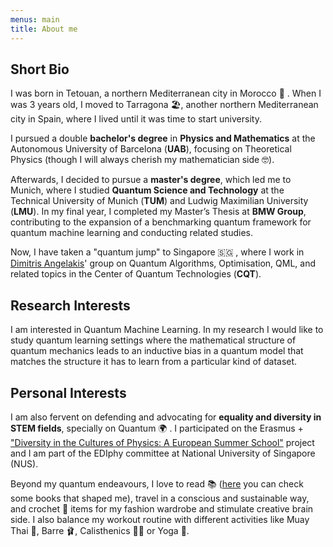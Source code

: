 ```yaml
---
menus: main
title: About me
---
```

## Short Bio
I was born in Tetouan, a northern Mediterranean city in Morocco 🪬 . When I was 3 years old, I moved to Tarragona 🏖️, another northern Mediterranean city in Spain, where I lived until it was time to start university.

I pursued a double **bachelor's degree** in **Physics and Mathematics** at the Autonomous University of Barcelona (**UAB**), focusing on Theoretical Physics (though I will always cherish my mathematician side 🤓). 

Afterwards, I decided to pursue a **master's degree**, which led me to Munich, where I studied **Quantum Science and Technology** at the Technical University of Munich (**TUM**) and Ludwig Maximilian University (**LMU**). In my final year, I completed my Master’s Thesis at **BMW Group**, contributing to the expansion of a benchmarking quantum framework for quantum machine learning and conducting related studies.

Now, I have taken a "quantum jump" to Singapore 🇸🇬 , where I work in [Dimitris Angelakis](https://www.quantumlah.org/research/group/D-Angelakis)' group on Quantum Algorithms, Optimisation, QML, and related topics in the Center of Quantum Technologies (**CQT**).
## Research Interests
I am interested in Quantum Machine Learning. In my research I would like to study quantum learning settings where the mathematical structure of quantum mechanics leads to an inductive bias in a quantum model that matches the structure it has to learn from a particular kind of dataset. 

## Personal Interests 
I am also fervent on defending and advocating for **equality and diversity in STEM fields**, specially on Quantum  🌍 . I participated on the Erasmus + ["Diversity in the Cultures of Physics: A European Summer School"](https://www.genderportal.eu/resources/diversity-cultures-physics-european-summer-school-curriculum) project and I am part of the EDIphy committee at National University of Singapore (NUS).

Beyond my quantum endeavours, I love to read  📚 ([here](https://www.goodreads.com/list/show/203651.Curated_list_od_books_that_shaped_me) you can check some books that shaped me), travel in a conscious and sustainable way, and crochet 🧶  items for my fashion wardrobe and stimulate creative brain side. I also balance my workout routine with different activities like Muay Thai 🥊, Barre 🩰, Calisthenics 🏋️‍♀️ or Yoga 🧘.






